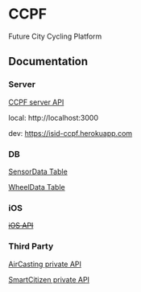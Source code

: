 # CCPF

Future City Cycling Platform

## Documentation

### Server

[CCPF server API](http://kenzan8000.github.io/CCPF/document/CCPF/server/API/)

local: http://localhost:3000

dev: https://isid-ccpf.herokuapp.com

### DB

[SensorData Table](http://kenzan8000.github.io/CCPF/document/CCPF/server/DB/SensorData.html)

[WheelData Table](http://kenzan8000.github.io/CCPF/document/CCPF/server/DB/WheelData.html)

### iOS

~~[iOS API](http://kenzan8000.github.io/CCPF/document/AirCasting/iOS/API/)~~


### Third Party

[AirCasting private API](http://kenzan8000.github.io/CCPF/document/AirCasting/server/API/)

[SmartCitizen private API](http://kenzan8000.github.io/CCPF/document/SmartCitizen/server/API/)

